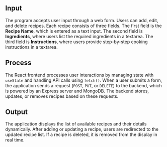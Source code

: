 ## Input
The program accepts user input through a web form. Users can add, edit, and delete recipes. Each recipe consists of three fields. The first field is the **Recipe Name**, which is entered as a text input. The second field is **Ingredients**, where users list the required ingredients in a textarea. The third field is **Instructions**, where users provide step-by-step cooking instructions in a textarea.

## Process
The React frontend processes user interactions by managing state with `useState` and handling API calls using `fetch()`. When a user submits a form, the application sends a request (`POST`, `PUT`, or `DELETE`) to the backend, which is powered by an Express server and MongoDB. The backend stores, updates, or removes recipes based on these requests.

## Output
The application displays the list of available recipes and their details dynamically. After adding or updating a recipe, users are redirected to the updated recipe list. If a recipe is deleted, it is removed from the display in real time.